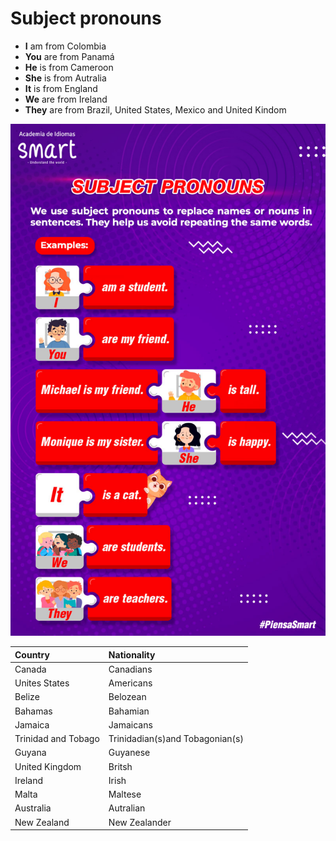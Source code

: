 # Subject pronouns

 - **I** am from Colombia
 - **You** are from Panamá
 - **He** is from Cameroon
 - **She** is from Autralia
 - **It** is from England
 - **We** are from Ireland
 - **They** are from Brazil, United States, Mexico and United Kindom

 ![pronouns](./images/subject_pronouns.jpg)

 | Country | Nationality |
 | :------ | :---------- |
 |Canada | Canadians |
 |Unites States | Americans |
 |Belize | Belozean |
 |Bahamas | Bahamian |
 |Jamaica | Jamaicans |
 |Trinidad and Tobago | Trinidadian(s)and Tobagonian(s) |
 |Guyana | Guyanese |
 |United Kingdom | Britsh |
 |Ireland | Irish |
 |Malta |Maltese |
 |Australia | Autralian |
 |New Zealand | New Zealander |




